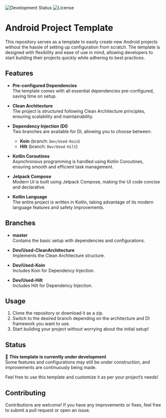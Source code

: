 ![Development Status](https://img.shields.io/badge/Development-In%20Progress-yellow)   ![License](https://img.shields.io/badge/License-Apache%202.0-blue)

# Android Project Template

This repository serves as a template to easily create new Android projects without the hassle of setting up configuration from scratch. The template is designed with flexibility and ease of use in mind, allowing developers to start building their projects quickly while adhering to best practices.

## Features

- **Pre-configured Dependencies**  
  The template comes with all essential dependencies pre-configured, saving time on setup.

- **Clean Architecture**  
  The project is structured following Clean Architecture principles, ensuring scalability and maintainability.

- **Dependency Injection (DI)**  
  Two branches are available for DI, allowing you to choose between:
  - **Koin** (branch: `Dev/Used-Koin`)
  - **Hilt** (branch: `Dev/Used-Hilt`)

- **Kotlin Coroutines**  
  Asynchronous programming is handled using Kotlin Coroutines, ensuring smooth and efficient task management.

- **Jetpack Compose**  
  Modern UI is built using Jetpack Compose, making the UI code concise and declarative.

- **Kotlin Language**  
  The entire project is written in Kotlin, taking advantage of its modern language features and safety improvements.

## Branches

- **master**  
  Contains the basic setup with dependencies and configurations.
  
- **Dev/Used-CleanArchitecture**  
  Implements the Clean Architecture structure.

- **Dev/Used-Koin**  
  Includes Koin for Dependency Injection.

- **Dev/Used-Hilt**  
  Includes Hilt for Dependency Injection.

## Usage

1. Clone the repository or download it as a zip.
2. Switch to the desired branch depending on the architecture and DI framework you want to use.
3. Start building your project without worrying about the initial setup!

## Status

🚧 **This template is currently under development**  
Some features and configurations may still be under construction, and improvements are continuously being made.

Feel free to use this template and customize it as per your project’s needs!

## Contributing

Contributions are welcome! If you have any improvements or fixes, feel free to submit a pull request or open an issue.
